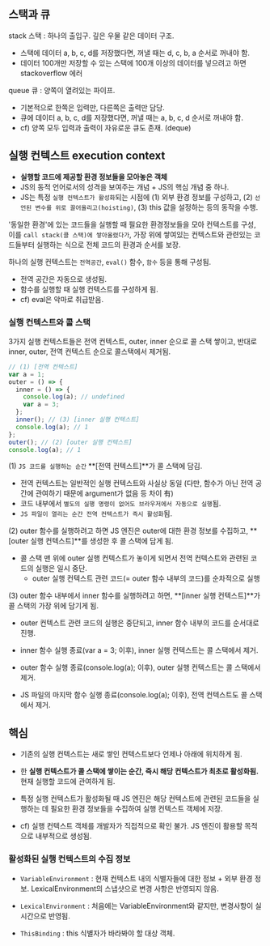 ## 스택과 큐

stack 스택 : 하나의 출입구. 깊은 우물 같은 데이터 구조.

- 스택에 데이터 a, b, c, d를 저장했다면, 꺼낼 때는 d, c, b, a 순서로 꺼내야 함.
- 데이터 100개만 저장할 수 있는 스택에 100개 이상의 데이터를 넣으려고 하면 stackoverflow 에러

queue 큐 : 양쪽이 열려있는 파이프.

- 기본적으로 한쪽은 입력만, 다른쪽은 출력만 담당.
- 큐에 데이터 a, b, c, d를 저장했다면, 꺼낼 때는 a, b, c, d 순서로 꺼내야 함.
- cf) 양쪽 모두 입력과 출력이 자유로운 큐도 존재. (deque)

## 실행 컨텍스트 execution context

- **실행할 코드에 제공할 환경 정보들을 모아놓은 객체**
- JS의 동적 언어로서의 성격을 보여주는 개념 + JS의 핵심 개념 중 하나.
- JS는 특정 `실행 컨텍스트가 활성화`되는 시점에
  (1) 외부 환경 정보를 구성하고,
  (2) `선언된 변수를 위로 끌어올리고(hoisting)`,
  (3) this 값을 설정하는 등의 동작을 수행.

'동일한 환경'에 있는 코드들을 실행할 때 필요한 환경정보들을 모아 컨텍스트를 구성,
이를 `call stack(콜 스택)에 쌓아올렸다가`, 가장 위에 쌓여있는 컨텍스트와
관련있는 코드들부터 실행하는 식으로 전체 코드의 환경과 순서를 보장.

하나의 실행 컨텍스트는 `전역공간`, `eval()` 함수, `함수` 등을 통해 구성됨.

- 전역 공간은 자동으로 생성됨.
- 함수를 실행할 때 실행 컨텍스트를 구성하게 됨.
- cf) eval은 악마로 취급받음.

### 실행 컨텍스트와 콜 스택

3가지 실행 컨텍스트들은 전역 컨텍스트, outer, inner 순으로 콜 스택 쌓이고,
반대로 inner, outer, 전역 컨텍스트 순으로 콜스택에서 제거됨.

```javascript
// (1) [전역 컨텍스트]
var a = 1;
outer = () => {
  inner = () => {
    console.log(a); // undefined
    var a = 3;
  };
  inner(); // (3) [inner 실행 컨텍스트]
  console.log(a); // 1
};
outer(); // (2) [outer 실행 컨텍스트]
console.log(a); // 1
```

(1) `JS 코드를 실행하는 순간` **[전역 컨텍스트]**가 콜 스택에 담김.

- 전역 컨텍스트는 일반적인 실행 컨텍스트와 사실상 동일
  (다만, 함수가 아닌 전역 공간에 관여하기 때문에 argument가 없음 등 차이 有)
- 코드 내부에서 `별도의 실행 명령이 없어도 브라우저에서 자동으로 실행`됨.
- `JS 파일이 열리는 순간 전역 컨텍스트가 즉시 활성화`됨.

(2) outer 함수를 실행하려고 하면 JS 엔진은 outer에 대한 환경 정보를 수집하고,
**[outer 실행 컨텍스트]**를 생성한 후 콜 스택에 담게 됨.

- 콜 스택 맨 위에 outer 실행 컨텍스트가 놓이게 되면서 전역 컨텍스트와 관련된 코드의 실행은 일시 중단.
  - outer 실행 컨텍스트 관련 코드(= outer 함수 내부의 코드)를 순차적으로 실행

(3) outer 함수 내부에서 inner 함수를 실행하려고 하면, **[inner 실행 컨텍스트]**가 콜 스택의 가장 위에 담기게 됨.

- outer 컨텍스트 관련 코드의 실행은 중단되고, inner 함수 내부의 코드를 순서대로 진행.

- inner 함수 실행 종료(var a = 3; 이후), inner 실행 컨텍스트는 콜 스택에서 제거.
- outer 함수 실행 종료(console.log(a); 이후), outer 실행 컨텍스트는 콜 스택에서 제거.
- JS 파일의 마지막 함수 실행 종료(console.log(a); 이후), 전역 컨텍스트도 콜 스택에서 제거.

## 핵심

- 기존의 실행 컨텍스트는 새로 쌓인 컨텍스트보다 언제나 아래에 위치하게 됨.

- 한 **실행 컨텍스트가 콜 스택에 쌓이는 순간, 즉시 해당 컨텍스트가 최초로 활성화됨.** 현재 실행할 코드에 관여하게 됨.

- 특정 실행 컨텍스트가 활성화될 때 JS 엔진은 해당 컨텍스트에 관련된 코드들을 실행하는 데 필요한 환경 정보들을 수집하여 실행 컨텍스트 객체에 저장.

- cf) 실행 컨텍스트 객체를 개발자가 직접적으로 확인 불가. JS 엔진이 활용할 목적으로 내부적으로 생성됨.

### 활성화된 실행 컨텍스트의 수집 정보

- `VariableEnvironment` : 현재 컨텍스트 내의 식별자들에 대한 정보 + 외부 환경 정보. LexicalEnvironment의 스냅샷으로 변경 사항은 반영되지 않음.

- `LexicalEnvironment` : 처음에는 VariableEnvironment와 같지만, 변경사항이 실시간으로 반영됨.

- `ThisBinding` : this 식별자가 바라봐야 할 대상 객체.
